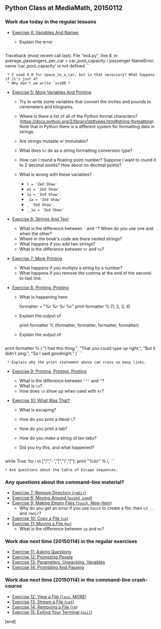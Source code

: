 ## Python Class at MediaMath, 20150112

### Work due today in the regular lessons

 * [Exercise 4: Variables And Names](http://learnpythonthehardway.org/book/ex4.html)

     * Explain the error

        ```python
Traceback (most recent call last):
  File "ex4.py", line 8, in <module>
    average_passengers_per_car = car_pool_capacity / passenger
NameError: name 'car_pool_capacity' is not defined
        ```

     * I used 4.0 for space_in_a_car, but is that necessary? What happens if it's just 4?
     * Why don't we write `x=100`?

 * [Exercise 5: More Variables And Printing](http://learnpythonthehardway.org/book/ex5.html)

     * Try to write some variables that convert the inches and pounds to centimeters and kilograms.
     * Where is there a list of all of the Python format characters? (https://docs.python.org/2/library/stdtypes.html#string-formatting). Note that in Python there is a different system for formatting data in strings.
     * Are strings mutable or immutable?
     * What does `%r` do as a string formatting conversion type?
     * How can I round a floating point number? Suppose I want to round it to 2 decimal points? How about no decimal points?
     * What is wrong with these variables?
     
         * `1 = 'Zed Shaw'`
         * `a1 = 'Zed Shaw'`
         * `1a = 'Zed Shaw'`
         * `_1a = 'Zed Shaw'`
         * `_ 'Zed Shaw'`
         * `__1a = 'Zed Shaw'`

 * [Exercise 6: Strings And Text](http://learnpythonthehardway.org/book/ex6.html)

     * What is the difference between `'` and `"`? When do you use one and when the other?
     * Where in the book's code are there nested strings?
     * What happens if you add two strings?
     * What is the difference between `%r` and `%s`?

 * [Exercise 7: More Printing](http://learnpythonthehardway.org/book/ex7.html)

     * What happens if you multiply a string by a number?
     * What happens if you remove the comma at the end of the second-to-last line.

 * [Exercise 8: Printing, Printing](http://learnpythonthehardway.org/book/ex8.html)

     * What is happening here:

        formatter = "%r %r %r %r"
        print formatter % (1, 2, 3, 4)

     * Explain the output of

        print formatter % (formatter, formatter, formatter, formatter)

     * Explain the output of 

          ```python
print formatter % (
        "I had this thing.",
	"That you could type up right.",
        "But it didn't sing.",
        "So I said goodnight."
        )
          ```

     * Explain why the print statement above can cross so many lines.

 * [Exercise 9: Printing, Printing, Printing](http://learnpythonthehardway.org/book/ex9.html)

     * What is the difference between `"""` and `"`?
     * What is `\n`? 
     * How does `\n` show up when used with `%r`?

 * [Exercise 10: What Was That?](http://learnpythonthehardway.org/book/ex10.html)

    * What is escaping?
    * How do you print a literal `\`?
    * How do you print a tab?
    * How do you make a string of ten tabs?
    * Did you try this, and what happened?

        ```python
while True:
    for i in ["/","-","|","\\","|"]:
        print "%s\r" % i,
        ```

    * Ask questions about the table of Escape Sequences.

### Any questions about the command-line material?

 * [Exercise 7: Remove Directory (`rmdir`)](http://learnpythonthehardway.org/book/appendix-a-cli/ex7.html)
 * [Exercise 8: Moving Around (`pushd`, `popd`)](http://learnpythonthehardway.org/book/appendix-a-cli/ex8.html)
 * [Exercise 9: Making Empty Files (`touch`, New-Item)](http://learnpythonthehardway.org/book/appendix-a-cli/ex9.html)
     * Why do you get an error if you use `touch` to create a file, then `cd ..` and `rmdir`?
 * [Exercise 10: Copy a File (`cp`)](http://learnpythonthehardway.org/book/appendix-a-cli/ex10.html)
 * [Exercise 11: Moving a File (`mv`)](http://learnpythonthehardway.org/book/appendix-a-cli/ex11.html)
     * What is the difference between `cp` and `mv`?

### Work due next time (20150114) in the regular exercises

 * [Exercise 11: Asking Questions](http://learnpythonthehardway.org/book/ex11.html)
 * [Exercise 12: Prompting People](http://learnpythonthehardway.org/book/ex12.html)
 * [Exercise 13: Parameters, Unpacking, Variables](http://learnpythonthehardway.org/book/ex13.html)
 * [Exercise 14: Prompting And Passing](http://learnpythonthehardway.org/book/ex14.html)

### Work due next time (20150114) in the command-line crash-course

 * [Exercise 12: View a File (`less`, MORE)](http://learnpythonthehardway.org/book/appendix-a-cli/ex12.html)
 * [Exercise 13: Stream a File (`cat`)](http://learnpythonthehardway.org/book/appendix-a-cli/ex13.html)
 * [Exercise 14: Removing a File (`rm`)](http://learnpythonthehardway.org/book/appendix-a-cli/ex14.html)
 * [Exercise 15: Exiting Your Terminal (`exit`)](http://learnpythonthehardway.org/book/appendix-a-cli/ex15.html)

[end]

